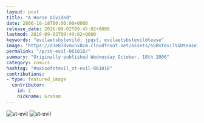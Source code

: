 ```yaml
---
layout: post
title: "A Horse Divided"
date: 2006-10-18T00:00:00+0000
release_date: 2016-09-02T09:45:02+0000
lastmod: 2016-09-02T09:49:02+0000
keywords: "evilaetsbstevild, jpgst, evilaetsbstevildtease"
image: "https://d3e878vmunx8cm.cloudfront.net/assets/%5Bstevil%5Dtease10-18-06.jpg"
permalink: "/p/st-evil-061018/"
summary: "Originally published Wednesday October, 18th 2006"
category: comics
hashtag: "#axisofstevil_st-evil-061018"
contributions:
- type: featured_image
  contributor:
    id: 2
    nickname: Graham
---
```


![st-evil](https://d3e878vmunx8cm.cloudfront.net/assets/%5Bstevil%5Dtease10-18-06.jpg)
![st-evil](https://d3e878vmunx8cm.cloudfront.net/assets/%5Bstevil%5D10-18-06.jpg)
